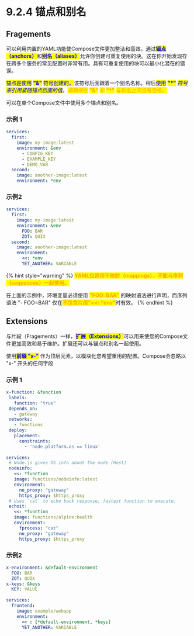 # 9.2.4 锚点和别名

## Fragements

可以利用内置的YAML功能使Compose文件更加整洁和高效。通过<mark style="color:blue;">**锚点（anchors）**</mark>和<mark style="color:blue;">**别名（aliases）**</mark>允许你创建可重复使用的块。这在你开始发现存在跨多个服务的常见配置时非常有用。具有可重复使用的块可以最小化潜在的错误。

<mark style="color:blue;">锚点是使用</mark> <mark style="color:blue;"></mark><mark style="color:blue;">**"&"**</mark> <mark style="color:blue;"></mark><mark style="color:blue;">符号创建的，</mark>该符号后面跟着一个别名名称。稍后<mark style="color:blue;">使用</mark> <mark style="color:blue;"></mark><mark style="color:blue;">**"\*"**</mark> _<mark style="color:blue;">符号来引用紧随锚点后面的值</mark>。<mark style="color:orange;">请确保在</mark>_ <mark style="color:orange;"></mark><mark style="color:orange;">**"&"**</mark> _<mark style="color:orange;">和</mark>_ <mark style="color:orange;"></mark> <mark style="color:orange;"></mark><mark style="color:orange;">**"\*"**</mark> <mark style="color:orange;"></mark><mark style="color:orange;">与别名之间没有空格。</mark>

可以在单个Compose文件中使用多个锚点和别名。

### 示例 1

```yaml
services:
  first:
    image: my-image:latest
    environment: &env
      - CONFIG_KEY
      - EXAMPLE_KEY
      - DEMO_VAR
  second:
    image: another-image:latest
    environment: *env
```

### 示例2

```yaml
services:
  first:
    image: my-image:latest
    environment: &env
      FOO: BAR
      ZOT: QUIX
  second:
    image: another-image:latest
    environment:
      <<: *env
      YET_ANOTHER: VARIABLE
```

{% hint style="warning" %}
<mark style="color:orange;">**YAML仅适用于映射（mappings），不能与序列（sequences）一起使用。**</mark>&#x20;

在上面的示例中，环境变量必须使用 <mark style="color:orange;">**"FOO: BAR"**</mark> 的映射语法进行声明，而序列语法 "- FOO=BAR" 仅在<mark style="color:orange;">**不包含片段"<<: \*env"**</mark>时有效。
{% endhint %}

## Extensions

与片段（Fragements）一样，<mark style="color:blue;">**扩展（Extensions）**</mark>可以用来使您的Compose文件更加高效和易于维护。扩展还可以与锚点和别名一起使用。

使用<mark style="color:blue;">**前缀 "x-"**</mark> 作为顶层元素，以模块化您希望重用的配置。Compose会忽略以 "x-" 开头的任何字段

### 示例 1

```yaml
x-function: &function
 labels:
   function: "true"
 depends_on:
   - gateway
 networks:
   - functions
 deploy:
   placement:
     constraints:
       - 'node.platform.os == linux'
       
services:
 # Node.js gives OS info about the node (Host)
 nodeinfo:
   <<: *function
   image: functions/nodeinfo:latest
   environment:
     no_proxy: "gateway"
     https_proxy: $https_proxy
 # Uses `cat` to echo back response, fastest function to execute.
 echoit:
   <<: *function
   image: functions/alpine:health
   environment:
     fprocess: "cat"
     no_proxy: "gateway"
     https_proxy: $https_proxy
```

### 示例2

```yaml
x-environment: &default-environment
  FOO: BAR
  ZOT: QUIX
x-keys: &keys
  KEY: VALUE
  
services:
  frontend:
    image: example/webapp
    environment: 
      << : [*default-environment, *keys]
      YET_ANOTHER: VARIABLE
```
